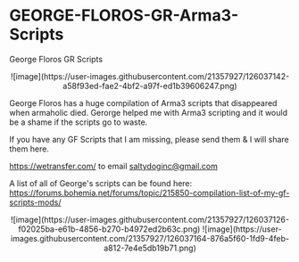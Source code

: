 # GEORGE-FLOROS-GR-Arma3-Scripts
 George Floros GR Scripts
<p align="center">
![image](https://user-images.githubusercontent.com/21357927/126037142-a58f93ed-fae2-4bf2-a97f-ed1b39606247.png)
</p>
George Floros has a huge compilation of Arma3 scripts that disappeared when armaholic died. 
Gerorge helped me with Arma3 scripting and it would be a shame if the scripts go to waste.

If you have any GF Scripts that I am missing, please send them & I will share them here.

https://wetransfer.com/ to email saltydoginc@gmail.com

A list of all of George's scripts can be found here:
https://forums.bohemia.net/forums/topic/215850-compilation-list-of-my-gf-scripts-mods/

<p align="center">
![image](https://user-images.githubusercontent.com/21357927/126037126-f02025ba-e61b-4856-b270-b4972ed2b63c.png)
![image](https://user-images.githubusercontent.com/21357927/126037164-876a5f60-1fd9-4feb-a812-7e4e5db19b71.png)
</p>
